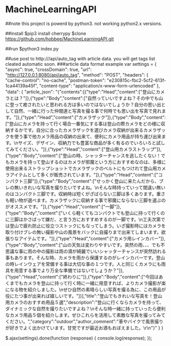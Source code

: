 # MachineLearningAPI

##note
this project is powerd by python3.
not working python2.x versions.

##install
$pip3 install cherrypy
$clone https://github.com/hobbee/MachineLearningAPI.git

##run
$python3 index.py

##use
post to http://<domain>/api/auto_tag with article data.
you will get tags list cleated automatic soon.
###article data format example
var settings = {
  "async": true,
  "crossDomain": true,
  "url": "http://127.0.0.1:8080/api/auto_tag",
  "method": "POST",
  "headers": {
    "cache-control": "no-cache",
    "postman-token": "e230815c-fbc2-5cf2-613f-1ca44139a45f",
    "content-type": "application/x-www-form-urlencoded"
  },
  "data": {
    "article_json": "{\"contents\":[{\"type\":\"Head\",\"content\":[\"登山にカメラとは？\"]},{\"type\":\"Body\",\"content\":[\"自然っていいですよね？その中でも山に登って癒されたいと思われる方は多いのではないでしょうか？自分の思い出として自然、一緒に行った仲間達と写真を撮る事で何時でも思い出を写真で見れます。\"]},{\"type\":\"Head\",\"content\":[\"カメラザック\"]},{\"type\":\"Body\",\"content\":[\"登山にカメラを持って行く場合一番気にする事は登山の際カメラをどの様に収納するかです。自分に合ったカメラザックを選びカメラ収納が出来るカメラザックを使う事で他カメラ用品の収納の出来て、便利にカメラ用品が持ち運び出来ます。\\nサイズ、デザイン、収納力でも豊富な商品が多く有るのでいろいろと試してみてください。\"]},{\"type\":\"Head\",\"content\":[\"登山用カメラストラップ\"]},{\"type\":\"Body\",\"content\":[\"登山の時、シャッターチャンスを逃したくない！でもカメラを持って登山するのはカメラが邪魔という方におすすめなのは、多様に使用出来るストラップショットでカメラザックのベルトにもつけれて登山用カメラアイテムとして多くが販売されています。\"]},{\"type\":\"Head\",\"content\":[\"コンパクト三脚\"]},{\"type\":\"Body\",\"content\":[\"せっかく登山に来たんだから、ブレの無いきれいな写真を撮りたいですよね。\\nそんな時持っていって間違い無いのはコンパクト三脚です。収納時は短くがざばらない三脚は多くあります。重さも軽い物が選べます。カメラザックに収納する事で邪魔にならない三脚を選ぶのがオススメです。\"]},{\"type\":\"Head\",\"content\":[\"一脚\"]},{\"type\":\"Body\",\"content\":[\"いくら軽くてもコンパクトでも登山に持って行くのに三脚はかさばって嫌だ、と言う方におすすめするのが一脚です。\\n工夫次第では登山で疲れ防止に役立つストックにもなってしまう。いざ撮影時にはカメラを取り付けブレの無い撮影や山の風景をバックに自撮りまで出来てしまいます。欲張りなアイテムです。\"]},{\"type\":\"Head\",\"content\":[\"カメラ用レインカバー\"]},{\"type\":\"Body\",\"content\":[\"山の天気は変わりやすいです。突然の雨、、、でも不思議な事に雨の中の撮影は雨の滴が綺麗でいいシャッターチャンスが突然訪れる事もあります。そんな時、カメラを雨から保護するのがレインカバーです。登山の時レインウェアを常備する事は大切な事の１つです。人と同じくカメラにも雨具を用意する事でより万全な準備ではないでしょうか？\"]},{\"type\":\"Head\",\"content\":[\"終わりに\"]},{\"type\":\"Body\",\"content\":[\"今回はあくまでもカメラを登山に持って行く時に一緒に用意すれば、よりカメラ撮影が楽になる物を紹介しました。\\nぜひ自然の素晴らしい写真を撮る為に、この用品が役にたつ事が出来れば嬉しいです。\"]}],\"title\":\"登山でもきれいな写真を！登山用カメラのおすすめ用品５選\",\"description\":\"登山に行くならカメラを持って、ダイナミックな自然を撮りたいですよね？\\nそんな時一緒に持っていったら便利なカメラ用品５個を紹介します。ぜひこれらを活用して素敵な写真を撮ってみてください。\",\"category\":\"outdoor\",\"author_comment\":\"車やバイクで風景撮りが好きでよく出かけています。甘党ですが最近お酒もおぼえました。\\r\\n\"}"
  }
}

$.ajax(settings).done(function (response) {
  console.log(response);
});

